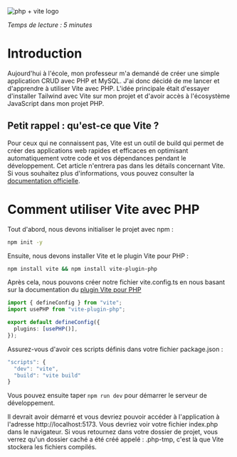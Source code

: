 <img src="https://camo.githubusercontent.com/f59a0f92aa5c5a29a35437c7bef1359a50b80363c8d7b70d5751fd91602c6da3/68747470733a2f2f766974652d7068702e6e697469746563682e64652f6173736574732f766974652d7068702e6c6f676f2e737667" alt="php + vite logo" class="mx-auto"/>

<i>Temps de lecture : 5 minutes</i>

# Introduction

Aujourd'hui à l'école, mon professeur m'a demandé de créer une simple application CRUD avec PHP et MySQL. J'ai donc décidé de me lancer et d'apprendre à utiliser Vite avec PHP. L'idée principale était d'essayer d'installer Tailwind avec Vite sur mon projet et d'avoir accès à l'écosystème JavaScript dans mon projet PHP.

## Petit rappel : qu'est-ce que Vite ?

Pour ceux qui ne connaissent pas, Vite est un outil de build qui permet de créer des applications web rapides et efficaces en optimisant automatiquement votre code et vos dépendances pendant le développement. Cet article n'entrera pas dans les détails concernant Vite. Si vous souhaitez plus d'informations, vous pouvez consulter la [documentation officielle](https://vitejs.dev/).

# Comment utiliser Vite avec PHP

Tout d'abord, nous devons initialiser le projet avec npm :

```bash
npm init -y
```

Ensuite, nous devons installer Vite et le plugin Vite pour PHP :

```bash
npm install vite && npm install vite-plugin-php
```

Après cela, nous pouvons créer notre fichier vite.config.ts en nous basant sur la documentation du [plugin Vite pour PHP](https://vite-php.nititech.de/)

```typescript
import { defineConfig } from "vite";
import usePHP from "vite-plugin-php";

export default defineConfig({
  plugins: [usePHP()],
});
```

Assurez-vous d'avoir ces scripts définis dans votre fichier package.json :

```js
"scripts": {
  "dev": "vite",
  "build": "vite build"
}
```

Vous pouvez ensuite taper `npm run dev` pour démarrer le serveur de développement.

Il devrait avoir démarré et vous devriez pouvoir accéder à l'application à l'adresse http://localhost:5173. Vous devriez voir votre fichier index.php dans le navigateur.
Si vous retournez dans votre dossier de projet, vous verrez qu'un dossier caché a été créé appelé : .php-tmp, c'est là que Vite stockera les fichiers compilés.
